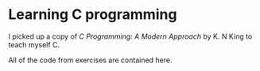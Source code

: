 # Learning C programming

I picked up a copy of *C Programming: A Modern Approach* by K. N King to teach myself C.

All of the code from exercises are contained here.